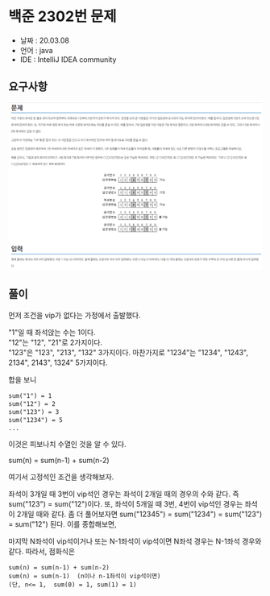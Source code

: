 # 백준 2302번 문제

* 날짜 : 20.03.08
* 언어 : java
* IDE : IntelliJ IDEA community 

## 요구사항

<img src="/doc/backjoon2302.png"> 

## 풀이

먼저 조건을 vip가 없다는 가정에서 출발했다.  

"1"일 때 좌석앉는 수는 1이다.  
"12"는 "12", "21"로 2가지이다.  
"123"은 "123", "213", "132" 3가지이다.  마찬가지로
"1234"는 "1234", "1243", 2134", 2143", 1324" 5가지이다.   

합을 보니 
```
sum("1") = 1
sum("12") = 2
sum("123") = 3
sum("1234") = 5
...
```
이것은 피보나치 수열인 것을 알 수 있다.  


sum(n) = sum(n-1) + sum(n-2)

여기서 고정석인 조건을 생각해보자.  

좌석이 3개일 때 3번이 vip석인 경우는 좌석이 2개일 때의 경우의 수와 같다. 즉 sum("123") = sum("12")이다.  또, 좌석이 5개일 때 3번, 4번이 vip석인 경우는 좌석이 2개일 때와 같다. 좀 더 풀어보자면  sum("12345") = sum("1234") = sum("123") = sum("12") 된다.  이를 종합해보면,

마지막 N좌석이 vip석이거나 또는 N-1좌석이 vip석이면  N좌석 경우는 N-1좌석 경우와 같다.
따라서, 점화식은

```
sum(n) = sum(n-1) + sum(n-2)
sum(n) = sum(n-1)  (n이나 n-1좌석이 vip석이면)
(단, n<= 1,  sum(0) = 1, sum(1) = 1)
```

